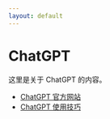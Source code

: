 ```yaml
---
layout: default
---
```


# ChatGPT

这里是关于 ChatGPT 的内容。

*   [ChatGPT 官方网站](https://chat.openai.com/)
*   [ChatGPT 使用技巧](https://example.com/chatgpt-tips)